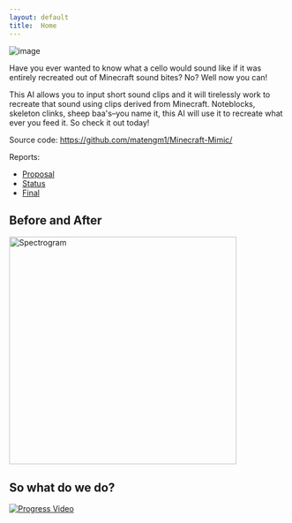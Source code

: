 ```yaml
---
layout: default
title:  Home
---
```


![image](https://user-images.githubusercontent.com/8118708/142154316-c21f31db-58bb-4e46-ad7e-bc649a5a5311.png)

Have you ever wanted to know what a cello would sound like if it was entirely recreated out of Minecraft sound bites? No? Well now you can!

This AI allows you to input short sound clips and it will tirelessly work to recreate that sound using clips derived from Minecraft. Noteblocks, skeleton clinks, sheep baa's–you name it, this AI will use it to recreate what ever you feed it. So check it out today!

Source code: https://github.com/matengm1/Minecraft-Mimic/

Reports:

- [Proposal](proposal.html)
- [Status](status.html)
- [Final](final.html)

## Before and After

<img width="412" alt="Spectrogram" src="https://user-images.githubusercontent.com/8118708/142154417-5fb7a516-eb83-4f3b-bb2c-b612b916253c.png">

## So what do we do?

[![Progress Video](https://user-images.githubusercontent.com/8118708/142151126-04e71838-19a9-4302-8b52-07c0c0ba2149.png)](https://youtu.be/2JXjUvanLcc)
